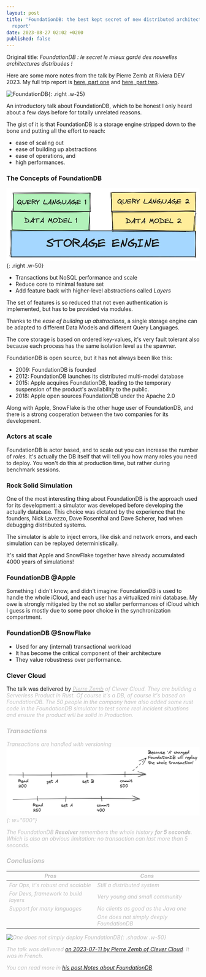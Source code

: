 ```yaml
---
layout: post
title: 'FoundationDB: the best kept secret of new distributed architectures - Talk
  report'
date: 2023-08-27 02:02 +0200
published: false
---
```


Original title: _FoundationDB : le secret le mieux gardé des nouvelles architectures distribuées !_

Here are some more notes from the talk by Pierre Zemb at Riviera DEV 2023. My full trip report is [here, part one](/posts/2023-08-14-riviera-dev-2023-trip-report-part-one) and [here, part two](/posts/2023-08-27-riviera-dev-2023-trip-report-part-two).

![FoundationDB](https://pierrezemb.fr/posts/notes-about-foundationdb/images/fdb-white.jpg){: .right .w-25}

An introductory talk about FoundationDB, which to be honest I only heard about a few days before for totally unrelated reasons.

The gist of it is that FoundationDB is a storage engine stripped down to the bone and putting all the effort to reach:
- ease of scaling out
- ease of building up abstractions
- ease of operations, and
- high performances.


### The Concepts of FoundationDB

![One Storage Engine for multiple Data Models and Query Languages](/assets/img/2023-07-11-FoundationDB-multi-model.webp){: .right .w-50}

- Transactions but NoSQL performance and scale
- Reduce core to minimal feature set
- Add feature back with higher-level abstractions called _Layers_

The set of features is so reduced that not even authentication is implemented, but has to be provided via modules.

Thanks to the _ease of building up abstractions_, a single storage engine can be adapted to different Data Models and different Query Languages.

The core storage is based on ordered key-values, it's very fault tolerant also because each process has the same isolation level as the spawner.

FoundationDB is open source, but it has not always been like this:

- 2009: FoundationDB is founded
- 2012: FoundationDB launches its distributed multi-model database
- 2015: Apple acquires FoundationDB, leading to the temporary suspension of the product's availability to the public.
- 2018: Apple open sources FoundationDB under the Apache 2.0

Along with Apple, SnowFlake is the other huge user of FoundationDB, and there is a strong cooperation between the two companies for its development.

### Actors at scale

FoundationDB is actor based, and to scale out you can increase the number of _roles_. It's actually the DB itself that will tell you how many roles you need to deploy. You won't do this at production time, but rather during benchmark sessions.

### Rock Solid Simulation

One of the most interesting thing about FoundationDB is the approach used for its development: a simulator was developed before developing the actually database. This choice was dictated by the experience that the founders, Nick Lavezzo, Dave Rosenthal and Dave Scherer, had when debugging distributed systems.

The simulator is able to inject errors, like disk and network errors, and each simulation can be replayed deterministically.

It's said that Apple and SnowFlake together have already accumulated 4000 years of simulations!

### FoundationDB @Apple

Something I didn't know, and didn't imagine: FoundationDB is used to handle the whole iCloud, and each user has a virtualized mini database. My owe is strongly mitigated by the not so stellar performances of iCloud which I guess is mostly due to some poor choice in the synchronization compartment. 

### FoundationDB @SnowFlake

- Used for any (internal) transactional workload
- It has become the critical component of their architecture
- They value robustness over performance.

### Clever Cloud

The talk was delivered by [<i class="fa-brands fa-twitter fa-sm" style="color: #c0c0c0;"/>
 Pierre Zemb](https://twitter.com/PierreZ) of Clever Cloud. They are building a Serverless Product in Rust. Of course it's a DB, of course it's based on FoundationDB. The 50 people in the company have also added some rust code in the FoundationDB simulator to test some real incident situations and ensure the product will be solid in Production.

### Transactions

 Transactions are handled with versioning
 ![Transactions are handled with versioning](/assets/img/2023-07-11-FoundationDB-transactions.webp){: w="600"}

 The FoundationDB **Resolver** remembers the whole history **for 5 seconds**. Which is also an obvious limitation: no transaction can last more than 5 seconds.

### Conclusions

| Pros                                  | Cons                                      |
|---------------------------------------|-------------------------------------------|
| For Ops, it's robust and scalable     | Still a distributed system                |
| For Devs, framework to build _layers_ | Very young and small community            |
| Support for many languages            | No clients as good as the Java one        |
|                                       | One does not _simply_ deeply FoundationDB |

![One does not simply deploy FoundationDB](https://i.imgflip.com/7vpd3z.jpg){: .shadow .w-50}

The talk was delivered [on 2023-07-11 by Pierre Zemb of Clever Cloud](https://rivieradev.fr/session/1158). It was in French.

You can read more in [<i class="fas fa-link fa-sm" style="color: gray;"></i> his post Notes about FoundationDB](https://pierrezemb.fr/posts/notes-about-foundationdb/).

